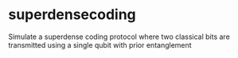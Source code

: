 # superdensecoding
Simulate a superdense coding protocol where two classical bits  are transmitted using a single qubit with prior entanglement
